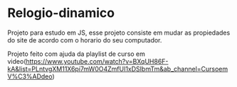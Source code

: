 # Relogio-dinamico
Projeto para estudo em JS, esse projeto consiste em mudar as propiedades do site de acordo com o horario do seu computador. 



Projeto feito com ajuda da playlist de curso em video(https://www.youtube.com/watch?v=BXqUH86F-kA&list=PLntvgXM11X6pi7mW0O4ZmfUI1xDSIbmTm&ab_channel=CursoemV%C3%ADdeo)


